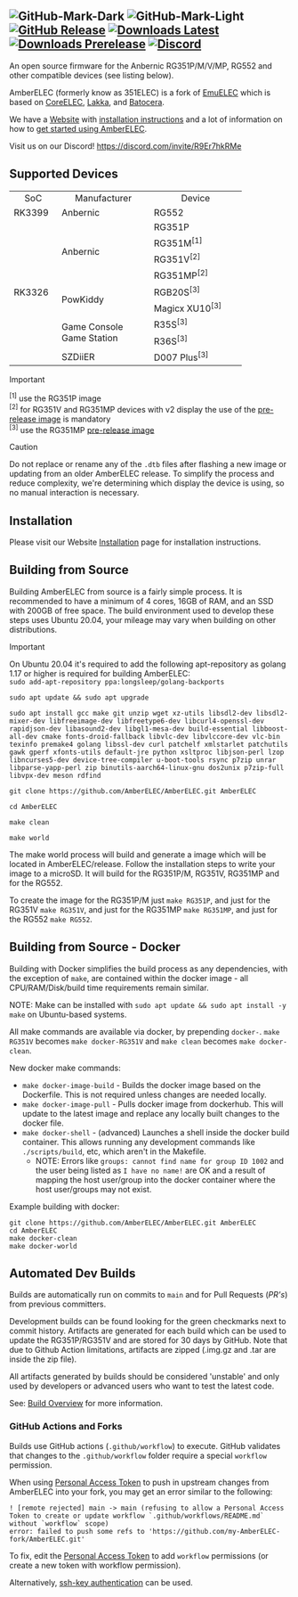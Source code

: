 ![GitHub-Mark-Dark](https://raw.githubusercontent.com/AmberELEC/website/gh-pages/docs/images/transparent_amber_elec_horiz.svg#gh-dark-mode-only)
![GitHub-Mark-Light](https://raw.githubusercontent.com/AmberELEC/website/gh-pages/docs/images/transparent_black_amber_elec_horiz.svg#gh-light-mode-only)
[![GitHub Release](https://img.shields.io/github/release/AmberELEC/AmberELEC.svg?label=latest%20release&style=flat-square&labelColor=black&color=gold)](https://github.com/AmberELEC/AmberELEC/releases/latest)
[![Downloads Latest](https://img.shields.io/github/downloads/AmberELEC/AmberELEC/latest/total?label=downloads%40latest%20release&style=flat-square&labelColor=black&color=gold)](https://github.com/AmberELEC/AmberELEC/releases/latest)
[![Downloads Prerelease](https://img.shields.io/github/downloads/AmberELEC/AmberELEC-prerelease/total?label=downloads%40prerelease%20builds&style=flat-square&labelColor=black&color=gold)](https://github.com/AmberELEC/AmberELEC-prerelease/releases)
[![Discord](https://img.shields.io/discord/777665344289898536?logo=discord&label=Discord&labelColor=black&color=gold)](https://discord.com/invite/R9Er7hkRMe)
---
An open source firmware for the Anbernic RG351P/M/V/MP, RG552 and other compatible devices (see listing below).

AmberELEC (formerly know as 351ELEC) is a fork of [EmuELEC](https://github.com/EmuELEC/EmuELEC) which is based on [CoreELEC](https://github.com/CoreELEC/CoreELEC), [Lakka](https://github.com/libretro/Lakka-LibreELEC), and [Batocera](https://github.com/batocera-linux/batocera.linux).

We have a [Website](https://amberelec.org) with [installation instructions](https://amberelec.org/installation#overview) and a lot of information on how to [get started using AmberELEC](https://amberelec.org/guides/getting-to-know-amberelec).

Visit us on our Discord! https://discord.com/invite/R9Er7hkRMe

## Supported Devices
<!--devices-->
<table>
  <tr>
    <td align="center" width="70" nowrap="nowrap">SoC</td>
    <td align="center" width="150" nowrap="nowrap">Manufacturer</td>
    <td align="center" width="150" nowrap="nowrap">Device</td>
  </tr>
  <tr>
    <td>RK3399</td>
    <td>Anbernic</td>
    <td>RG552</td>
  </tr>  
  <tr>
    <td rowspan="10">RK3326</td>
    <td rowspan="4">Anbernic</td>
    <td>RG351P</td>
  </tr>
  <tr>
    <td>RG351M<sup>[1]</sup></td>
  </tr>
  <tr>
    <td>RG351V<sup>[2]</sup></td>
  </tr>
  <tr>
    <td>RG351MP<sup>[2]</sup></td>
  </tr>
  <tr>
    <td rowspan="2">PowKiddy</td>
    <td>RGB20S<sup>[3]</sup></td>
  </tr>
  <tr>
    <td>Magicx XU10<sup>[3]</sup></td>
  </tr>
  <tr>
    <td rowspan="2">Game Console<br />Game Station</td>
    <td>R35S<sup>[3]</sup></td>
  </tr>
  <tr>
    <td>R36S<sup>[3]</sup></td>
  </tr>
  <tr>
    <td>SZDiiER</td>
    <td>D007 Plus<sup>[3]</sup></td>
  </tr>
</table>
<!--devices-->

> [!IMPORTANT]
> <sup>[1]</sup> use the RG351P image<br>
> <sup>[2]</sup> for RG351V and RG351MP devices with v2 display the use of the [pre-release image](https://github.com/AmberELEC/AmberELEC-prerelease/releases) is mandatory<br>
> <sup>[3]</sup> use the RG351MP [pre-release image](https://github.com/AmberELEC/AmberELEC-prerelease/releases)

> [!CAUTION]
> Do not replace or rename any of the `.dtb` files after flashing a new image or updating from an older AmberELEC release.
> To simplify the process and reduce complexity, we're determining which display the device is using, so no manual interaction is necessary.
  
## Installation

Please visit our Website [Installation](https://amberelec.org/installation#overview) page for installation instructions.

## Building from Source
Building AmberELEC from source is a fairly simple process. It is recommended to have a minimum of 4 cores, 16GB of RAM, and an SSD with 200GB of free space. The build environment used to develop these steps uses Ubuntu 20.04, your mileage may vary when building on other distributions.

> [!IMPORTANT]
> On Ubuntu 20.04 it's required to add the following apt-repository as golang 1.17 or higher is required for building AmberELEC:<br>
> ```sudo add-apt-repository ppa:longsleep/golang-backports```

```
sudo apt update && sudo apt upgrade

sudo apt install gcc make git unzip wget xz-utils libsdl2-dev libsdl2-mixer-dev libfreeimage-dev libfreetype6-dev libcurl4-openssl-dev rapidjson-dev libasound2-dev libgl1-mesa-dev build-essential libboost-all-dev cmake fonts-droid-fallback libvlc-dev libvlccore-dev vlc-bin texinfo premake4 golang libssl-dev curl patchelf xmlstarlet patchutils gawk gperf xfonts-utils default-jre python xsltproc libjson-perl lzop libncurses5-dev device-tree-compiler u-boot-tools rsync p7zip unrar libparse-yapp-perl zip binutils-aarch64-linux-gnu dos2unix p7zip-full libvpx-dev meson rdfind

git clone https://github.com/AmberELEC/AmberELEC.git AmberELEC

cd AmberELEC

make clean

make world
```

The make world process will build and generate a image which will be located in AmberELEC/release. Follow the installation steps to write your image to a microSD.
It will build for the RG351P/M, RG351V, RG351MP and for the RG552.

To create the image for the RG351P/M just ``make RG351P``, and just for the RG351V ``make RG351V``, and just for the RG351MP ``make RG351MP``, and just for the RG552 ``make RG552``.

## Building from Source - Docker
Building with Docker simplifies the build process as any dependencies, with the exception of `make`, are contained within the docker image - all CPU/RAM/Disk/build time requirements remain similar. 

NOTE: Make can be installed with `sudo apt update && sudo apt install -y make` on Ubuntu-based systems.

All make commands are available via docker, by prepending `docker-`. `make RG351V` becomes `make docker-RG351V` and `make clean` becomes `make docker-clean`.

New docker make commands: 
- `make docker-image-build` - Builds the docker image based on the Dockerfile. This is not required unless changes are needed locally. 
- `make docker-image-pull` - Pulls docker image from dockerhub. This will update to the latest image and replace any locally built changes to the docker file.
- `make docker-shell` - (advanced) Launches a shell inside the docker build container. This allows running any development commands like `./scripts/build`, etc, which aren't in the Makefile.
  - NOTE: Errors like `groups: cannot find name for group ID 1002` and the user being listed as `I have no name!` are OK and a result of mapping the host user/group into the docker container where the host user/groups may not exist.

Example building with docker:
```
git clone https://github.com/AmberELEC/AmberELEC.git AmberELEC
cd AmberELEC
make docker-clean
make docker-world
```

## Automated Dev Builds
Builds are automatically run on commits to `main` and for Pull Requests (*PR's*) from previous committers.

Development builds can be found looking for the green checkmarks next to commit history. Artifacts are generated for each build which can be used to update the RG351P/RG351V and are stored for 30 days by GitHub. Note that due to Github Action limitations, artifacts are zipped (.img.gz and .tar are inside the zip file).

All artifacts generated by builds should be considered 'unstable' and only used by developers or advanced users who want to test the latest code.

See: [Build Overview](workflows/README.md) for more information.

### GitHub Actions and Forks
Builds use GitHub actions (`.github/workflow`) to execute. GitHub validates that changes to the `.github/workflow` folder require a special `workflow` permission. 

When using [Personal Access Token](https://docs.github.com/en/github/authenticating-to-github/keeping-your-account-and-data-secure/creating-a-personal-access-token) to push in upstream changes from AmberELEC into your fork, you may get an error similar to the following:

```
! [remote rejected] main -> main (refusing to allow a Personal Access Token to create or update workflow `.github/workflows/README.md` without `workflow` scope)
error: failed to push some refs to 'https://github.com/my-AmberELEC-fork/AmberELEC.git'
```

To fix, edit the [Personal Access Token](https://docs.github.com/en/github/authenticating-to-github/keeping-your-account-and-data-secure/creating-a-personal-access-token) to add `workflow` permissions (or create a new token with workflow permission).

Alternatively, [ssh-key authentication](https://docs.github.com/en/github/authenticating-to-github/connecting-to-github-with-ssh/adding-a-new-ssh-key-to-your-github-account) can be used.
